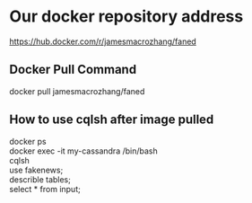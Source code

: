 # Our docker repository address

<https://hub.docker.com/r/jamesmacrozhang/faned>

## Docker Pull Command  

docker pull jamesmacrozhang/faned

## How to use cqlsh after image pulled

docker ps  
docker exec -it my-cassandra /bin/bash  
cqlsh  
use fakenews;  
describle tables;  
select * from input;  
